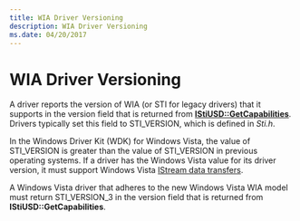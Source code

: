 ```yaml
---
title: WIA Driver Versioning
description: WIA Driver Versioning
ms.date: 04/20/2017
---
```


# WIA Driver Versioning


A driver reports the version of WIA (or STI for legacy drivers) that it supports in the version field that is returned from [**IStiUSD::GetCapabilities**](/windows-hardware/drivers/ddi/stiusd/nf-stiusd-istiusd-getcapabilities). Drivers typically set this field to STI\_VERSION, which is defined in *Sti.h*.

In the Windows Driver Kit (WDK) for Windows Vista, the value of STI\_VERSION is greater than the value of STI\_VERSION in previous operating systems. If a driver has the Windows Vista value for its driver version, it must support Windows Vista [IStream data transfers](istream-data-transfers.md).

A Windows Vista driver that adheres to the new Windows Vista WIA model must return STI\_VERSION\_3 in the version field that is returned from **IStiUSD::GetCapabilities**.

 


